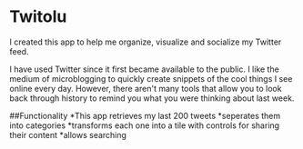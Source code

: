Twitolu
=======

I created this app to help me organize, visualize and socialize my Twitter feed.


I have used Twitter since it first became available to the public. 
I like the medium of microblogging to quickly create snippets of the cool things I see online every day.
However, there aren't many tools that allow you to look back through history to remind you what you were thinking about last week.

##Functionality
*This app retrieves my last 200 tweets
*seperates them into categories
*transforms each one into a tile with controls for sharing their content
*allows searching 
